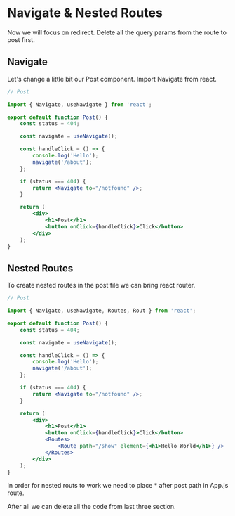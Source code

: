 # **Navigate & Nested Routes**

Now we will focus on redirect. Delete all the query params from the route to post first.

## **Navigate**

Let's change a little bit our Post component. Import Navigate from react.

```jsx
// Post

import { Navigate, useNavigate } from 'react';

export default function Post() {
	const status = 404;

	const navigate = useNavigate();

	const handleClick = () => {
		console.log('Hello');
		navigate('/about');
	};

	if (status === 404) {
		return <Navigate to="/notfound" />;
	}

	return (
		<div>
			<h1>Post</h1>
			<button onClick={handleClick}>Click</button>
		</div>
	);
}
```

## **Nested Routes**

To create nested routes in the post file we can bring react router.

```jsx
// Post

import { Navigate, useNavigate, Routes, Rout } from 'react';

export default function Post() {
	const status = 404;

	const navigate = useNavigate();

	const handleClick = () => {
		console.log('Hello');
		navigate('/about');
	};

	if (status === 404) {
		return <Navigate to="/notfound" />;
	}

	return (
		<div>
			<h1>Post</h1>
			<button onClick={handleClick}>Click</button>
			<Routes>
				<Route path="/show" element={<h1>Hello World</h1>} />
			</Routes>
		</div>
	);
}
```

In order for nested routs to work we need to place \* after post path in App.js route.

After all we can delete all the code from last three section.
